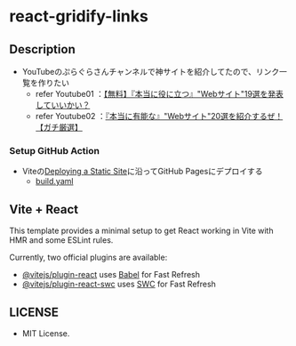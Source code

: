 # react-gridify-links

## Description
- YouTubeのぷらぐらさんチャンネルで神サイトを紹介してたので、リンク一覧を作りたい
  * refer Youtube01 ：[【無料】『本当に役に立つ』"Webサイト"19選を発表していいかい？](https://www.youtube.com/watch?v=nFHPwsIuwW0)
  * refer Youtube02 ：[『本当に有能な』"Webサイト"20選を紹介するぜ！【ガチ厳選】](https://www.youtube.com/watch?v=AqOhbuEyBpA)

### Setup GitHub Action
- Viteの[Deploying a Static Site](https://vitejs.dev/guide/static-deploy.html#github-pages)に沿ってGitHub Pagesにデプロイする
  * [build.yaml](.github/workflows/main.yml)


## Vite + React
This template provides a minimal setup to get React working in Vite with HMR and some ESLint rules.

Currently, two official plugins are available:

- [@vitejs/plugin-react](https://github.com/vitejs/vite-plugin-react/blob/main/packages/plugin-react/README.md) uses [Babel](https://babeljs.io/) for Fast Refresh
- [@vitejs/plugin-react-swc](https://github.com/vitejs/vite-plugin-react-swc) uses [SWC](https://swc.rs/) for Fast Refresh


## LICENSE
- MIT License.
